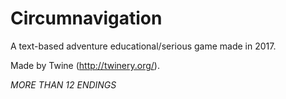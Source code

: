 # Circumnavigation


A text-based adventure educational/serious game made in 2017.

Made by Twine (http://twinery.org/).

*MORE THAN 12 ENDINGS*
